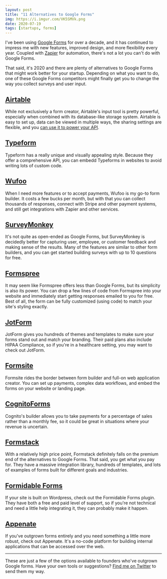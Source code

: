 ```yaml
---
layout: post
title: "11 Alternatives to Google Forms"
img: https://i.imgur.com/VK5SMVk.png
date: 2020-07-19
tags: [startups, forms]
---
```


I've been using [Google Forms](https://www.google.com/forms/about/) for over a decade, and it has continued to impress me with new features, improved design, and more flexibility every year. Coupled with [Zapier](https://zapier.com/) for automation, there's not a lot you can't do with Google Forms.

That said, it's 2020 and there are plenty of alternatives to Google Forms that might work better for your startup. Depending on what you want to do, one of these Google Forms competitors might finally get you to change the way you collect surveys and user input.

## [Airtable](https://airtable.com/invite/r/4EaSmQNr)

While not exclusively a form creator, Airtable's input tool is pretty powerful, especially when combined with its database-like storage system. Airtable is easy to set up, data can be viewed in multiple ways, the sharing settings are flexible, and you [can use it to power your API](/posts/using-airtable-as-an-api).

## [Typeform](http://typeform.com/)

Typeform has a really unique and visually appealing style. Because they offer a comprehensive API, you can embedd Typeforms in websites to avoid writing lots of custom code.

## [Wufoo](https://www.wufoo.com/)

When I need more features or to accept payments, Wufoo is my go-to form builder. It costs a few bucks per month, but with that you can collect thousands of responses, connect with Stripe and other payment systems, and still get integrations with Zapier and other services.

## [SurveyMonkey](https://www.surveymonkey.com/)

It's not quite as open-ended as Google Forms, but SurveyMonkey is decidedly better for capturing user, employee, or customer feedback and making sense of the results. Many of the features are similar to other form builders, and you can get started building surveys with up to 10 questions for free.

## [Formspree](https://formspree.io/)

It may seem like Formspree offers less than Google Forms, but its simplicity is also its power. You can drop a few lines of code from Formspree into your website and immediately start getting responses emailed to you for free. Best of all, the form can be fully customized (using code) to match your site's styling exactly.

## [JotForm](https://www.jotform.com/)

JotForm gives you hundreds of themes and templates to make sure your forms stand out and match your branding. Their paid plans also include HIPAA Compliance, so if you're in a healthcare setting, you may want to check out JotForm.

## [Formsite](https://www.formsite.com/)

Formsite rides the border between form builder and full-on web application creator. You can set up payments, complex data workflows, and embed the forms on your website or landing page.

## [CognitoForms](https://www.cognitoforms.com/)

Cognito's builder allows you to take payments for a percentage of sales rather than a monthly fee, so it could be great in situations where your revenue is uncertain.

## [Formstack](https://www.formstack.com/)

With a relatively high price point, Formstack definitely falls on the premium end of the alternatives to Google Forms. That said, you get what you pay for. They have a massive integration library, hundreds of templates, and lots of examples of forms built for different goals and industries.

## [Formidable Forms](https://formidableforms.com/)

If your site is built on Wordpress, check out the Formidable Forms plugin. They have both a free and paid level of support, so if you're not technical and need a little help integrating it, they can probably make it happen.

## [Appenate](https://www.appenate.com/)

If you've outgrown forms entirely and you need something a little more robust, check out Appenate. It's a no-code platform for building internal applications that can be accessed over the web.

-----

These are just a few of the options available to founders who've outgrown Google forms. Have your own tools or suggestions? [Find me on Twitter](https://twitter.com/karllhughes) to send them my way.
